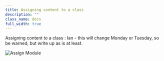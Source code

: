 ```yaml
---
title: Assigning content to a class
description: ""
class_name: docs
full_width: true
---
```


Assigning content to a class : Ian - this will change Monday or Tuesday, so be warned, but write up as is at least.

![Assign Module](/img/docs/class_add_module.png)

